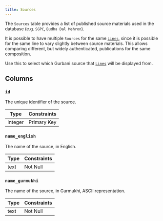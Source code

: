 ```yaml
---
title: Sources
---
```


The `Sources` table provides a list of published source materials used in the database (e.g. `SGPC`, `Budha Dal Mehron`).

It is possible to have multiple `Sources` for the same [`Lines`](/database/schema/lines), since it is possible for the same line to vary slightly between source materials. This allows comparing different, but widely authenticated, publications for the same composition.

Use this to select which Gurbani source that [`Lines`](/database/schema/lines) will be displayed from.

## Columns

### `id`

The unique identifier of the source.

| Type    | Constraints |
| ------- | ----------- |
| integer | Primary Key |

### `name_english`

The name of the source, in English.

| Type | Constraints |
| ---- | ----------- |
| text | Not Null    |

### `name_gurmukhi`

The name of the source, in Gurmukhi, ASCII representation.

| Type | Constraints |
| ---- | ----------- |
| text | Not Null    |
